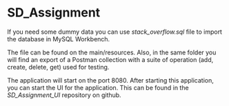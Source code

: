 # SD_Assignment

If you need some dummy data you can use *stack_overflow.sql* file to import the database in MySQL Workbench.

The file can be found on the main/resources. Also, in the same folder you will find an export of a Postman collection with a suite of operation (add, create, delete, get) used for testing.

The application will start on the port 8080. After starting this application, you can start the UI for the application. 
This can be found in the *SD_Assignment_UI* repository on github.